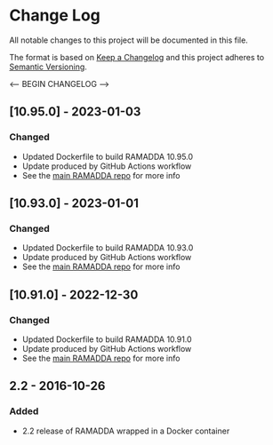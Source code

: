 # Change Log
All notable changes to this project will be documented in this file.

The format is based on [Keep a Changelog](http://keepachangelog.com/)
and this project adheres to [Semantic Versioning](http://semver.org/).

<-- BEGIN CHANGELOG -->
## [10.95.0] - 2023-01-03

### Changed

- Updated Dockerfile to build RAMADDA 10.95.0
- Update produced by GitHub Actions workflow
- See the [main RAMADDA repo](https://github.com/geodesystems/ramadda) for more info

## [10.93.0] - 2023-01-01

### Changed

- Updated Dockerfile to build RAMADDA 10.93.0
- Update produced by GitHub Actions workflow
- See the [main RAMADDA repo](https://github.com/geodesystems/ramadda) for more info

## [10.91.0] - 2022-12-30

### Changed

- Updated Dockerfile to build RAMADDA 10.91.0
- Update produced by GitHub Actions workflow
- See the [main RAMADDA repo](https://github.com/geodesystems/ramadda) for more info

## 2.2 - 2016-10-26
### Added
- 2.2 release of RAMADDA wrapped in a Docker container
